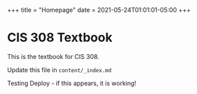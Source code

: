 +++
title = "Homepage"
date = 2021-05-24T01:01:01-05:00
+++

# CIS 308 Textbook

This is the textbook for CIS 308.

Update this file in `content/_index.md`

Testing Deploy - if this appears, it is working!